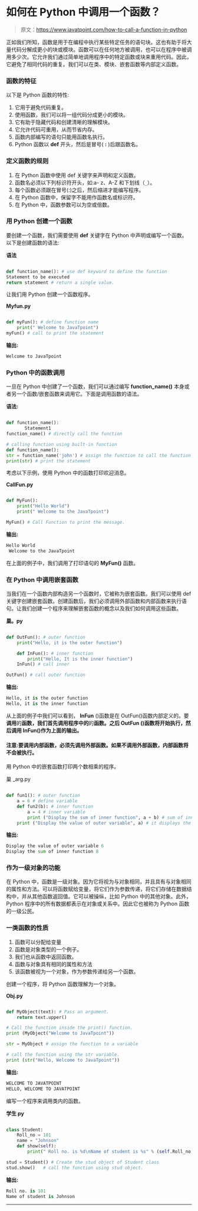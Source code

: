 # 如何在 Python 中调用一个函数？

> 原文：<https://www.javatpoint.com/how-to-call-a-function-in-python>

正如我们所知，函数是用于在编程中执行某些特定任务的语句块。这也有助于将大量代码分解成更小的块或模块。函数可以在任何地方被调用，也可以在程序中被调用多少次。它允许我们通过简单地调用程序中的特定函数或块来重用代码。因此，它避免了相同代码的重复。我们可以在类、模块、嵌套函数等内部定义函数。

### 函数的特征

以下是 Python 函数的特性:

1.  它用于避免代码重复。
2.  使用函数，我们可以将一组代码分成更小的模块。
3.  它有助于隐藏代码和创建清晰的理解模块。
4.  它允许代码可重用，从而节省内存。
5.  函数内部编写的语句只能用函数名执行。
6.  Python 函数以 **def** 开头，然后是冒号( **:** )后跟函数名。

### 定义函数的规则

1.  在 Python 函数中使用 def 关键字来声明和定义函数。
2.  函数名必须以下列标识符开头，如:a- z、A-Z 和下划线（`_`）。
3.  每个函数必须跟在冒号(:)之后，然后缩进才能编写程序。
4.  在 Python 函数中，保留字不能用作函数名或标识符。
5.  在 Python 中，函数参数可以为空或倍数。

### 用 Python 创建一个函数

要创建一个函数，我们需要使用 **def** 关键字在 Python 中声明或编写一个函数。以下是创建函数的语法:

**语法**

```py

def function_name(): # use def keyword to define the function
Statement to be executed
return statement # return a single value.

```

让我们用 Python 创建一个函数程序。

**Myfun.py**

```py

def myFun(): # define function name
	print(" Welcome to JavaTpoint")
myFun() # call to print the statement

```

**输出:**

```py
Welcome to JavaTpoint

```

### Python 中的函数调用

一旦在 Python 中创建了一个函数，我们可以通过编写 **function_name()** 本身或者另一个函数/嵌套函数来调用它。下面是调用函数的语法。

**语法:**

```py

def function_name():
       Statement1
function_name() # directly call the function

# calling function using built-in function 
def function_name(): 
str = function_name('john') # assign the function to call the function
print(str) # print the statement

```

考虑以下示例，使用 Python 中的函数打印欢迎消息。

**CallFun.py**

```py

def MyFun():
    print("Hello World")
    print(" Welcome to the JavaTpoint")

MyFun() # Call Function to print the message.

```

**输出:**

```py
Hello World
 Welcome to the JavaTpoint

```

在上面的例子中，我们调用了打印语句的 **MyFun()** 函数。

### 在 Python 中调用嵌套函数

当我们在一个函数内部构造另一个函数时，它被称为嵌套函数。我们可以使用 def 关键字创建嵌套函数。创建函数后，我们必须调用外部函数和内部函数来执行语句。让我们创建一个程序来理解嵌套函数的概念以及我们如何调用这些函数。

**巢。py**

```py

def OutFun(): # outer function
    print("Hello, it is the outer function")

    def InFun(): # inner function
        print("Hello, It is the inner function")
    InFun() # call inner 

OutFun() # call outer function    

```

**输出:**

```py
Hello, it is the outer function
Hello, it is the inner function

```

从上面的例子中我们可以看到， **InFun** ()函数是在 OutFun()函数内部定义的。要**调用**的**函数，我们首先调用程序中的**的**函数。之后 **OutFun** ()函数将开始执行，然后调用 InFun()作为上面的输出。**

#### 注意:要调用内部函数，必须先调用外部函数。如果不调用外部函数，内部函数将不会被执行。

用 Python 中的嵌套函数打印两个数相乘的程序。

巢 _arg.py

```py

def fun1(): # outer function
    a = 6 # define variable 
    def fun2(b): # inner function
        a = 4 # inner variable 
        print ("Display the sum of inner function", a + b) # sum of inner function
    print ("Display the value of outer variable", a) # it displays the value of outer function    fun2(4)  # Inner function 

```

**输出:**

```py
Display the value of outer variable 6
Display the sum of inner function 8

```

### 作为一级对象的功能

在 Python 中，函数是一级对象。因为它将视为与对象相同，并且具有与对象相同的属性和方法。可以将函数赋给变量，将它们作为参数传递，将它们存储在数据结构中，并从其他函数返回值。它可以被操纵，比如 Python 中的其他对象。此外，Python 程序中的所有数据都表示在对象或关系中。因此它也被称为 Python 函数的一级公民。

### 一类函数的性质

1.  函数可以分配给变量
2.  函数是对象类型的一个例子。
3.  我们也从函数中返回函数。
4.  函数与对象具有相同的属性和方法
5.  该函数被视为一个对象，作为参数传递给另一个函数。

创建一个程序，将 Python 函数理解为一个对象。

**Obj.py**

```py

def MyObject(text): # Pass an argument.
    return text.upper()

# Call the function inside the print() function.
print (MyObject("Welcome to JavaTpoint"))

str = MyObject # assign the function to a variable

# call the function using the str variable.
print (str("Hello, Welcome to JavaTpoint"))

```

**输出:**

```py
WELCOME TO JAVATPOINT
HELLO, WELCOME TO JAVATPOINT

```

编写一个程序来调用类内的函数。

**学生 py**

```py

class Student:
    Roll_no = 101
    name = "Johnson"
    def show(self):
        print(" Roll no. is %d\nName of student is %s" % (self.Roll_no, self.name))

stud = Student() # Create the stud object of Student class
stud.show()   # call the function using stud object.   

```

**输出:**

```py
Roll no. is 101
Name of student is Johnson

```

* * *
